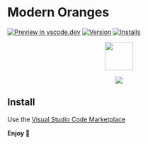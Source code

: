 # Modern Oranges

[![Preview in vscode.dev](https://img.shields.io/badge/preview%20in-vscode.dev-blue)](https://vscode.dev/theme/xpowercoder.modern-oranges) [![Version](https://vsmarketplacebadges.dev/version/xpowercoder.modern-oranges.png)](https://marketplace.visualstudio.com/items?itemName=xpowercoder.modern-oranges) [![Installs](https://vsmarketplacebadges.dev/installs/xpowercoder.modern-oranges.png)](https://marketplace.visualstudio.com/items?itemName=xpowercoder.modern-oranges)

<p align="center">
<img src="https://raw.githubusercontent.com/xpowercoder/modern-oranges-theme/master/icon.png" width="64">
</p>

<p align="center">
<img src="https://raw.githubusercontent.com/xpowercoder/modern-oranges-theme/master/banner.png">
</p>

## Install
Use the [Visual Studio Code Marketplace](https://marketplace.visualstudio.com/items/xpowercoder.modern-oranges)

**Enjoy 🍊**
